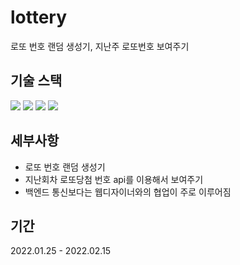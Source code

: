 # lottery
로또 번호 랜덤 생성기, 지난주 로또번호 보여주기

## 기술 스택
<span><img src="https://img.shields.io/badge/HTML-e34f26?style=flat&logo=html5&logoColor=white"/></span>
<span><img src="https://img.shields.io/badge/JavaScript-dbab09?style=flat&logo=javascript&logoColor=white"/></span>
<span><img src="https://img.shields.io/badge/Sass-cc6699?style=flat&logo=sass&logoColor=white"/></span>
<span><img src="https://img.shields.io/badge/React-61dafb?style=flat&logo=react&logoColor=white"/></span>

## 세부사항
- 로또 번호 랜덤 생성기
- 지난회차 로또당첨 번호 api를 이용해서 보여주기
- 백엔드 통신보다는 웹디자이너와의 협업이 주로 이루어짐

## 기간
2022.01.25 - 2022.02.15
